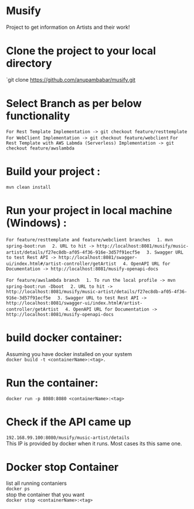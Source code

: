 # Musify

Project to get information on Artists and their work!

# Clone the project to your local directory

`git clone https://github.com/anupambabar/musify.git

# Select Branch as per below functionality

`For Rest Template Implementation -> git checkout feature/resttemplate`
`For WebClient Implementation -> git checkout feature/webclient`
`For Rest Template with AWS Labmda (Serverless) Implementation -> git checkout feature/awslambda`

# Build your project :

`mvn clean install`

# Run your project in local machine (Windows) :

`For feature/resttemplate and feature/webclient branches`
`  1. mvn spring-boot:run`
`  2. URL to hit -> http://localhost:8081/musify/music-artist/details/f27ec8db-af05-4f36-916e-3d57f91ecf5e`
`  3. Swagger URL to test Rest API -> http://localhost:8081/swagger-ui/index.html#/artist-controller/getArtist`
`  4. OpenAPI URL for Documentation -> http://localhost:8081/musify-openapi-docs`

`For feature/awslambda branch`
`  1. To run the local profile -> mvn spring-boot:run -Dboot`
`  2. URL to hit -> http://localhost:8081/musify/music-artist/details/f27ec8db-af05-4f36-916e-3d57f91ecf5e`
`  3. Swagger URL to test Rest API -> http://localhost:8081/swagger-ui/index.html#/artist-controller/getArtist`
`  4. OpenAPI URL for Documentation -> http://localhost:8081/musify-openapi-docs`

# build docker container:

Assuming you have docker installed on your system  
`docker build -t <containerName>:<tag>.`

# Run the container:

`docker run -p 8080:8080 <containerName>:<tag>`

# Check if the API came up

`192.168.99.100:8080/musify/music-artist/details`   
This IP is provided by docker when it runs. Most cases its this same one.

# Docker stop Container

list all running contaniers  
`docker ps`  
stop the container that you want  
`docker stop <containerName>:<tag>`  

